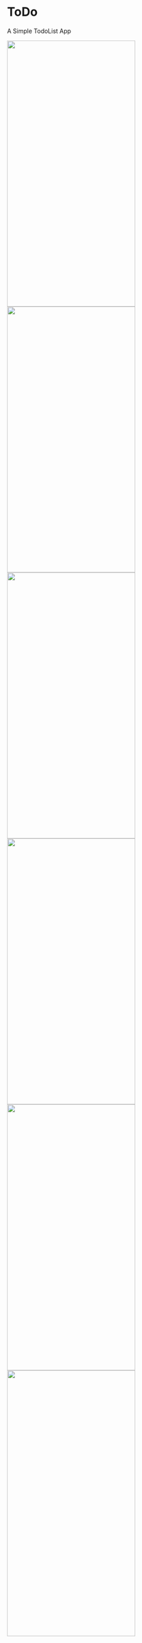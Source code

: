 # ToDo
A Simple TodoList App


<img src="images/SplashScreen.png" width="300" height="620">

<img src="images/Registration.png" width="300" height="620">

<img src="images/Login_user.png" width="300" height="620">

<img src="images/HomeScreen.png" width="300" height="620">

<img src="images/AddNewToDo.png" width="300" height="620">

<img src="images/dateselection.png" width="300" height="620">
